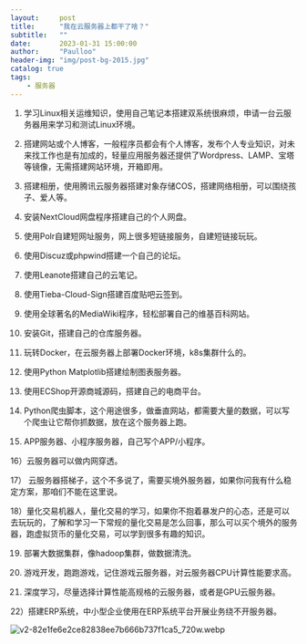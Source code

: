 ```yaml
---
layout:     post
title:      "我在云服务器上都干了啥？"
subtitle:   ""
date:       2023-01-31 15:00:00
author:     "Paulloo"
header-img: "img/post-bg-2015.jpg"
catalog: true
tags:
    - 服务器
---
```


<!-- - 搭建个人网站
- 搭建个人博客
- 托管qinglong，自动跑脚本

额，好像就这么多-_-||。还是参照了网上的大神，如下： -->

1) 学习Linux相关运维知识，使用自己笔记本搭建双系统很麻烦，申请一台云服务器用来学习和测试Linux环境。

2) 搭建网站或个人博客，一般程序员都会有个人博客，发布个人专业知识，对未来找工作也是有加成的，轻量应用服务器还提供了Wordpress、LAMP、宝塔等镜像，无需搭建网站环境，开箱即用。

3) 搭建相册，使用腾讯云服务器搭建对象存储COS，搭建网络相册，可以围绕孩子、爱人等。

4) 安装NextCloud网盘程序搭建自己的个人网盘。

5) 使用Polr自建短网址服务，网上很多短链接服务，自建短链接玩玩。

6) 使用Discuz或phpwind搭建一个自己的论坛。

7) 使用Leanote搭建自己的云笔记。

8) 使用Tieba-Cloud-Sign搭建百度贴吧云签到。

9) 使用全球著名的MediaWiki程序，轻松部署自己的维基百科网站。

10) 安装Git，搭建自己的仓库服务器。

11) 玩转Docker，在云服务器上部署Docker环境，k8s集群什么的。

12) 使用Python Matplotlib搭建绘制图表服务器。

13) 使用ECShop开源商城源码，搭建自己的电商平台。

14) Python爬虫脚本，这个用途很多，做垂直网站，都需要大量的数据，可以写个爬虫让它帮你抓数据，放在这个服务器上跑。

15) APP服务器、小程序服务器，自己写个APP/小程序。

16）云服务器可以做内网穿透。

17） 云服务器搭梯子，这个不多说了，需要买境外服务器，如果你问我有什么稳定方案，那咱们不能在这里说。

18）量化交易机器人，量化交易的学习，如果你不抱着暴发户的心态，还是可以去玩玩的，了解和学习一下常规的量化交易是怎么回事，那么可以买个境外的服务器，跑虚拟货币的量化交易，可以学到很多有趣的知识。　

19) 部署大数据集群，像hadoop集群，做数据清洗。

20) 游戏开发，跑跑游戏，记住游戏云服务器，对云服务器CPU计算性能要求高。

21) 深度学习，尽量选择计算性能高规格的云服务器，或者是GPU云服务器。

22）搭建ERP系统，中小型企业使用在ERP系统平台开展业务绕不开服务器。

![v2-82e1fe6e2ce82838ee7b666b737f1ca5_720w.webp](https://cdn.ddp.life/Cm3-Ge-FzaxcK03enZ-0p3Jd.webp) 